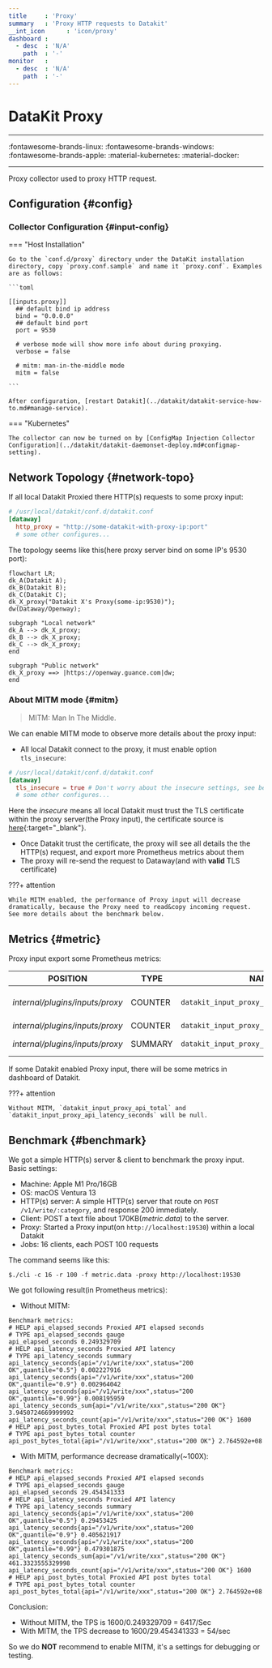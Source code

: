 ```yaml
---
title     : 'Proxy'
summary   : 'Proxy HTTP requests to Datakit'
__int_icon      : 'icon/proxy'
dashboard :
  - desc  : 'N/A'
    path  : '-'
monitor   :
  - desc  : 'N/A'
    path  : '-'
---
```


<!-- markdownlint-disable MD025 -->
# DataKit Proxy
<!-- markdownlint-enable -->

---

:fontawesome-brands-linux: :fontawesome-brands-windows: :fontawesome-brands-apple: :material-kubernetes: :material-docker:

---

Proxy collector used to proxy HTTP request.

## Configuration {#config}

### Collector Configuration {#input-config}

<!-- markdownlint-disable MD046 -->
=== "Host Installation"

    Go to the `conf.d/proxy` directory under the DataKit installation directory, copy `proxy.conf.sample` and name it `proxy.conf`. Examples are as follows:
    
    ```toml
        
    [[inputs.proxy]]
      ## default bind ip address
      bind = "0.0.0.0"
      ## default bind port
      port = 9530
    
      # verbose mode will show more info about during proxying.
      verbose = false
    
      # mitm: man-in-the-middle mode
      mitm = false
    
    ```
    
    After configuration, [restart Datakit](../datakit/datakit-service-how-to.md#manage-service).

=== "Kubernetes"

    The collector can now be turned on by [ConfigMap Injection Collector Configuration](../datakit/datakit-daemonset-deploy.md#configmap-setting).
<!-- markdownlint-enable -->

## Network Topology {#network-topo}

If all local Datakit Proxied there HTTP(s) requests to some proxy input:

```toml
# /usr/local/datakit/conf.d/datakit.conf
[dataway]
  http_proxy = "http://some-datakit-with-proxy-ip:port"
  # some other configures...
```

The topology seems like this(here proxy server bind on some IP's 9530 port):

``` mermaid
flowchart LR;
dk_A(Datakit A);
dk_B(Datakit B);
dk_C(Datakit C);
dk_X_proxy("Datakit X's Proxy(some-ip:9530)");
dw(Dataway/Openway);

subgraph "Local network"
dk_A --> dk_X_proxy;
dk_B --> dk_X_proxy;
dk_C --> dk_X_proxy;
end

subgraph "Public network"
dk_X_proxy ==> |https://openway.guance.com|dw;
end
```

### About MITM mode {#mitm}

> MITM: Man In The Middle.

We can enable MITM mode to observe more details about the proxy input:

- All local Datakit connect to the proxy, it must enable option `tls_insecure`:

```toml
# /usr/local/datakit/conf.d/datakit.conf
[dataway]
  tls_insecure = true # Don't worry about the insecure settings, see below.
  # some other configures...
```

Here the *insecure* means all local Datakit must trust the TLS certificate within the proxy server(the Proxy input), the certificate source is [here](https://github.com/elazarl/goproxy/blob/master/certs.go){:target="_blank"}.

- Once Datakit trust the certificate, the proxy will see all details the the HTTP(s) request, and export more Prometheus metrics about them
- The proxy will re-send the request to Dataway(and with **valid** TLS certificate)

<!-- markdownlint-disable MD046 -->
???+ attention

    While MITM enabled, the performance of Proxy input will decrease dramatically, because the Proxy need to read&copy incoming request. See more details about the benchmark below.
<!-- markdownlint-enable -->

## Metrics {#metric}

Proxy input export some Prometheus metrics:

| POSITION                        | TYPE    | NAME                                      | LABELS              | HELP                            |
| ---                             | ---     | ---                                       | ---                 | ---                             |
| *internal/plugins/inputs/proxy* | COUNTER | `datakit_input_proxy_connect`             | `client_ip`         | Proxied connect(method CONNECT) |
| *internal/plugins/inputs/proxy* | COUNTER | `datakit_input_proxy_api_total`           | `api,method`        | Proxied API total               |
| *internal/plugins/inputs/proxy* | SUMMARY | `datakit_input_proxy_api_latency_seconds` | `api,method,status` | Proxied API latency             |

If some Datakit enabled Proxy input, there will be some metrics in dashboard of Datakit.

<!-- markdownlint-disable MD046 -->
???+ attention

    Without MITM, `datakit_input_proxy_api_total` and `datakit_input_proxy_api_latency_seconds` will be null.
<!-- markdownlint-enable -->

## Benchmark {#benchmark}

We got a simple HTTP(s) server & client to benchmark the proxy input. Basic settings:

- Machine: Apple M1 Pro/16GB
- OS: macOS Ventura 13
- HTTP(s) server: A simple HTTP(s) server that route on `POST /v1/write/:category`, and response 200 immediately.
- Client: POST a text file about 170KB(*metric.data*) to the server.
- Proxy: Started a Proxy input(on `http://localhost:19530`) within a local Datakit
- Jobs: 16 clients, each POST 100 requests

The command seems like this:

```shell
$./cli -c 16 -r 100 -f metric.data -proxy http://localhost:19530
```

We got following result(in Prometheus metrics):

- Without MITM:

```not-set
Benchmark metrics:
# HELP api_elapsed_seconds Proxied API elapsed seconds
# TYPE api_elapsed_seconds gauge
api_elapsed_seconds 0.249329709
# HELP api_latency_seconds Proxied API latency
# TYPE api_latency_seconds summary
api_latency_seconds{api="/v1/write/xxx",status="200 OK",quantile="0.5"} 0.002227916
api_latency_seconds{api="/v1/write/xxx",status="200 OK",quantile="0.9"} 0.002964042
api_latency_seconds{api="/v1/write/xxx",status="200 OK",quantile="0.99"} 0.008195959
api_latency_seconds_sum{api="/v1/write/xxx",status="200 OK"} 3.9450724669999992
api_latency_seconds_count{api="/v1/write/xxx",status="200 OK"} 1600
# HELP api_post_bytes_total Proxied API post bytes total
# TYPE api_post_bytes_total counter
api_post_bytes_total{api="/v1/write/xxx",status="200 OK"} 2.764592e+08
```

- With MITM, performance decrease dramatically(~100X):

``` not-set
Benchmark metrics:
# HELP api_elapsed_seconds Proxied API elapsed seconds
# TYPE api_elapsed_seconds gauge
api_elapsed_seconds 29.454341333
# HELP api_latency_seconds Proxied API latency
# TYPE api_latency_seconds summary
api_latency_seconds{api="/v1/write/xxx",status="200 OK",quantile="0.5"} 0.29453425
api_latency_seconds{api="/v1/write/xxx",status="200 OK",quantile="0.9"} 0.405621917
api_latency_seconds{api="/v1/write/xxx",status="200 OK",quantile="0.99"} 0.479301875
api_latency_seconds_sum{api="/v1/write/xxx",status="200 OK"} 461.3323555329998
api_latency_seconds_count{api="/v1/write/xxx",status="200 OK"} 1600
# HELP api_post_bytes_total Proxied API post bytes total
# TYPE api_post_bytes_total counter
api_post_bytes_total{api="/v1/write/xxx",status="200 OK"} 2.764592e+08
```

Conclusion:

- Without MITM, the TPS is 1600/0.249329709 = 6417/Sec
- With MITM, the TPS decrease to 1600/29.454341333 = 54/sec

So we do **NOT** recommend to enable MITM, it's a settings for debugging or testing.
